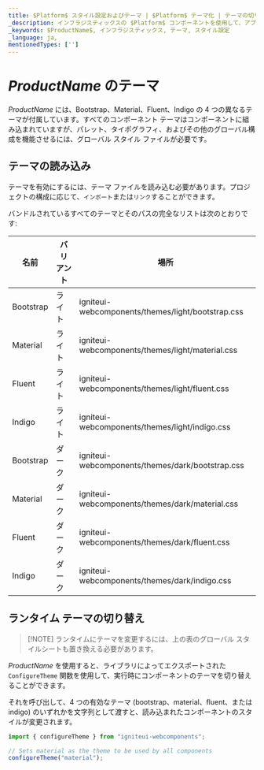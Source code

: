 ```yaml
---
title: $Platform$ スタイル設定およびテーマ | $Platform$ テーマ化 | テーマの切り替え | インフラジスティックス
_description: インフラジスティックスの $Platform$ コンポーネントを使用して、アプリを作成し、世界最速の仮想化されたリアルタイムの $Platform$ データ グリッドとストリーミングのファイナンシャルおよびビジネスと チャートを使用して、データの視覚化を改善します。
_keywords: $ProductName$, インフラジスティックス, テーマ, スタイル設定
_language: ja,
mentionedTypes: ['']
---
```


# $ProductName$ のテーマ

$ProductName$ には、Bootstrap、Material、Fluent、Indigo の 4 つの異なるテーマが付属しています。すべてのコンポーネント テーマはコンポーネントに組み込まれていますが、パレット、タイポグラフィ、およびその他のグローバル構成を機能させるには、グローバル スタイル ファイルが必要です。

## テーマの読み込み

テーマを有効にするには、テーマ ファイルを読み込む必要があります。プロジェクトの構成に応じて、`インポート`または`リンク`することができます。

バンドルされているすべてのテーマとそのパスの完全なリストは次のとおりです:

| 名前        | バリアント | 場所                                        |
| ----------- | ------- | ------------------------------------------------- |
| Bootstrap   | ライト   | igniteui-webcomponents/themes/light/bootstrap.css |
| Material    | ライト   | igniteui-webcomponents/themes/light/material.css  |
| Fluent      | ライト   | igniteui-webcomponents/themes/light/fluent.css    |
| Indigo      | ライト   | igniteui-webcomponents/themes/light/indigo.css    |
| Bootstrap   | ダーク    | igniteui-webcomponents/themes/dark/bootstrap.css  |
| Material    | ダーク    | igniteui-webcomponents/themes/dark/material.css   |
| Fluent      | ダーク    | igniteui-webcomponents/themes/dark/fluent.css     |
| Indigo      | ダーク    | igniteui-webcomponents/themes/dark/indigo.css     |


## ランタイム テーマの切り替え

> [!NOTE] ランタイムにテーマを変更するには、上の表のグローバル スタイルシートも置き換える必要があります。

$ProductName$ を使用すると、ライブラリによってエクスポートされた `ConfigureTheme` 関数を使用して、実行時にコンポーネントのテーマを切り替えることができます。

それを呼び出して、4 つの有効なテーマ (bootstrap、material、fluent、または indigo) のいずれかを文字列として渡すと、読み込まれたコンポーネントのスタイルが変更されます。

```ts
import { configureTheme } from "igniteui-webcomponents";

// Sets material as the theme to be used by all components
configureTheme("material");
```

